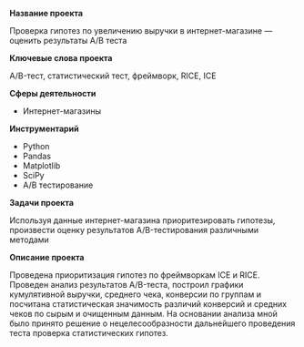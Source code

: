 **Название проекта**

Проверка гипотез по увеличению выручки в интернет-магазине — оценить результаты A/B теста

**Ключевые слова проекта**

A/B-тест, статистический тест, фреймворк, RICE, ICE

**Сферы деятельности**
- Интернет-магазины

**Инструментарий**
- Python
- Pandas
- Matplotlib
- SciPy
- A/B тестирование

**Задачи проекта**

Используя данные интернет-магазина приоритезировать гипотезы, произвести оценку результатов A/B-тестирования различными методами	

**Описание проекта**

Проведена приоритизация гипотез по фреймворкам ICE и RICE. Проведен анализ результатов A/B-теста, построил графики кумулятивной выручки, среднего чека, конверсии по группам и посчитана статистическая значимость различий конверсий и средних чеков по сырым и очищенным данным. На основании анализа мной было принято решение о нецелесообразности дальнейшего проведения теста проверка статистических гипотез.
